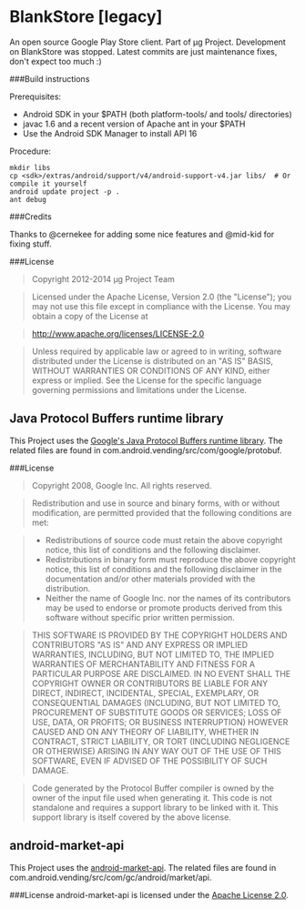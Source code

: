 BlankStore [legacy]
===================

An open source Google Play Store client. Part of μg Project.
Development on BlankStore was stopped. Latest commits are just maintenance fixes, don't expect too much :)

###Build instructions

Prerequisites:

* Android SDK in your $PATH (both platform-tools/ and tools/ directories)
* javac 1.6 and a recent version of Apache ant in your $PATH
* Use the Android SDK Manager to install API 16

Procedure:

    mkdir libs
    cp <sdk>/extras/android/support/v4/android-support-v4.jar libs/  # Or compile it yourself
    android update project -p .
    ant debug

###Credits

Thanks to @cernekee for adding some nice features and @mid-kid for fixing stuff.

###License
> Copyright 2012-2014 μg Project Team

> Licensed under the Apache License, Version 2.0 (the "License");
> you may not use this file except in compliance with the License.
> You may obtain a copy of the License at

> http://www.apache.org/licenses/LICENSE-2.0

> Unless required by applicable law or agreed to in writing, software 
> distributed under the License is distributed on an "AS IS" BASIS,
> WITHOUT WARRANTIES OR CONDITIONS OF ANY KIND, either express or implied.
> See the License for the specific language governing permissions and
> limitations under the License.

Java Protocol Buffers runtime library
-------------------------------------
This Project uses the [Google's Java Protocol Buffers runtime library](http://code.google.com/p/protobuf/). The related files are found 
in com.android.vending/src/com/google/protobuf.

###License
> Copyright 2008, Google Inc.
> All rights reserved.

> Redistribution and use in source and binary forms, with or without
> modification, are permitted provided that the following conditions are
> met:

> * Redistributions of source code must retain the above copyright
>   notice, this list of conditions and the following disclaimer.
> * Redistributions in binary form must reproduce the above
>   copyright notice, this list of conditions and the following disclaimer
>   in the documentation and/or other materials provided with the
>   distribution.
> * Neither the name of Google Inc. nor the names of its
>   contributors may be used to endorse or promote products derived from
>   this software without specific prior written permission.



> THIS SOFTWARE IS PROVIDED BY THE COPYRIGHT HOLDERS AND CONTRIBUTORS
> "AS IS" AND ANY EXPRESS OR IMPLIED WARRANTIES, INCLUDING, BUT NOT
> LIMITED TO, THE IMPLIED WARRANTIES OF MERCHANTABILITY AND FITNESS FOR
> A PARTICULAR PURPOSE ARE DISCLAIMED. IN NO EVENT SHALL THE COPYRIGHT
> OWNER OR CONTRIBUTORS BE LIABLE FOR ANY DIRECT, INDIRECT, INCIDENTAL,
> SPECIAL, EXEMPLARY, OR CONSEQUENTIAL DAMAGES (INCLUDING, BUT NOT
> LIMITED TO, PROCUREMENT OF SUBSTITUTE GOODS OR SERVICES; LOSS OF USE,
> DATA, OR PROFITS; OR BUSINESS INTERRUPTION) HOWEVER CAUSED AND ON ANY
> THEORY OF LIABILITY, WHETHER IN CONTRACT, STRICT LIABILITY, OR TORT
> (INCLUDING NEGLIGENCE OR OTHERWISE) ARISING IN ANY WAY OUT OF THE USE
> OF THIS SOFTWARE, EVEN IF ADVISED OF THE POSSIBILITY OF SUCH DAMAGE.
   
> Code generated by the Protocol Buffer compiler is owned by the owner
> of the input file used when generating it.  This code is not
> standalone and requires a support library to be linked with it.  This
> support library is itself covered by the above license.

android-market-api
------------------
This Project uses the [android-market-api](https://code.google.com/p/android-market-api/). The related files are found 
in com.android.vending/src/com/gc/android/market/api.

###License
android-market-api is licensed under the [Apache License 2.0](http://www.apache.org/licenses/LICENSE-2.0).
